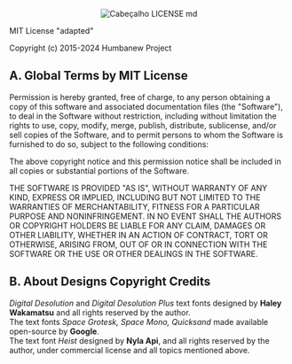 <div align="center">

  ![Cabeçalho LICENSE md](https://github.com/humbanew/hn-license/assets/59739253/345f0937-38ee-47b7-a787-a550fa2b5bee)

</div>

MIT License "adapted"

Copyright (c) 2015-2024 Humbanew Project

## A. Global Terms by MIT License

Permission is hereby granted, free of charge, to any person obtaining a copy
of this software and associated documentation files (the "Software"), to deal
in the Software without restriction, including without limitation the rights
to use, copy, modify, merge, publish, distribute, sublicense, and/or sell
copies of the Software, and to permit persons to whom the Software is
furnished to do so, subject to the following conditions:

The above copyright notice and this permission notice shall be included in all
copies or substantial portions of the Software.

THE SOFTWARE IS PROVIDED "AS IS", WITHOUT WARRANTY OF ANY KIND, EXPRESS OR
IMPLIED, INCLUDING BUT NOT LIMITED TO THE WARRANTIES OF MERCHANTABILITY,
FITNESS FOR A PARTICULAR PURPOSE AND NONINFRINGEMENT. IN NO EVENT SHALL THE
AUTHORS OR COPYRIGHT HOLDERS BE LIABLE FOR ANY CLAIM, DAMAGES OR OTHER
LIABILITY, WHETHER IN AN ACTION OF CONTRACT, TORT OR OTHERWISE, ARISING FROM,
OUT OF OR IN CONNECTION WITH THE SOFTWARE OR THE USE OR OTHER DEALINGS IN THE
SOFTWARE.

## B. About Designs Copyright Credits

_Digital Desolution_ and _Digital Desolution Plus_ text fonts designed by **Haley Wakamatsu** and all rights reserved by the author.<br>
The text fonts _Space Grotesk, Space Mono, Quicksand_ made available open-source by **Google**.<br>
The text font _Heist_ designed by **Nyla Api**, and all rights reserved by the author, under commercial license and all topics mentioned above.
